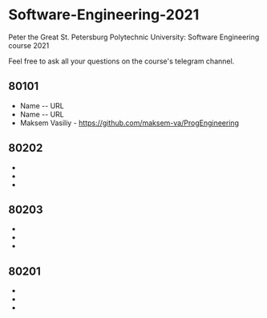 # Software-Engineering-2021
Peter the Great St. Petersburg Polytechnic University: Software Engineering course 2021

Feel free to ask all your questions on the course's telegram channel.

## 80101

- Name -- URL
- Name -- URL
- Maksem Vasiliy - https://github.com/maksem-va/ProgEngineering

## 80202

-
-
-

## 80203

-
-
-

## 80201

-
-
-
